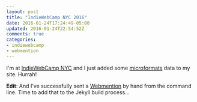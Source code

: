 ```yaml
---
layout: post
title: "IndieWebCamp NYC 2016"
date: 2016-01-24T17:24:49-05:00
updated: 2016-01-24T22:54:52Z
comments: true
categories:
- indiewebcamp
- webmention
---
```


I'm at [IndieWebCamp NYC](https://indiewebcamp.com/2016/NYC) and I just added
some [microformats](http://microformats.org/) data to my site. Hurrah!

**Edit**: And I've successfully sent a [Webmention](http://indiewebcamp.com/Webmention)
by hand from the command line. Time to add that to the Jekyll build process... 